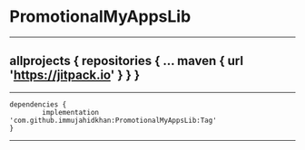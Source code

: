 # PromotionalMyAppsLib

---
allprojects {
		repositories {
			...
			maven { url 'https://jitpack.io' }
		}
	}
  ---
  
  ---
  	dependencies {
	        implementation 'com.github.immujahidkhan:PromotionalMyAppsLib:Tag'
	}
  ---
